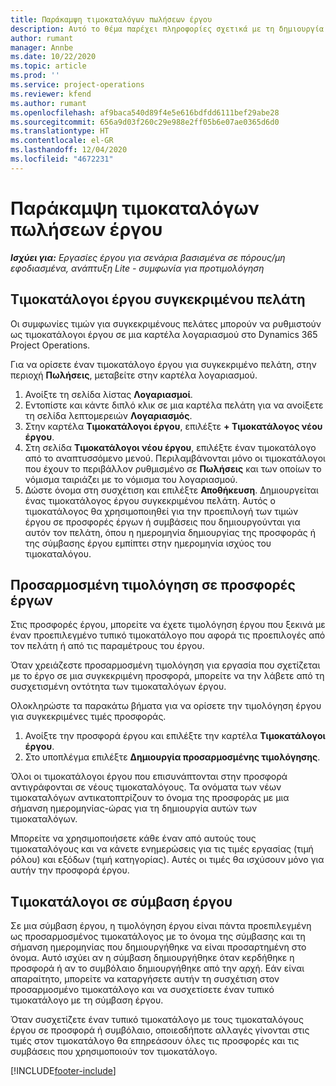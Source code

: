 ```yaml
---
title: Παράκαμψη τιμοκαταλόγων πωλήσεων έργου
description: Αυτό το θέμα παρέχει πληροφορίες σχετικά με τη δημιουργία προσαρμοσμένων τιμοκαταλόγων πωλήσεων.
author: rumant
manager: Annbe
ms.date: 10/22/2020
ms.topic: article
ms.prod: ''
ms.service: project-operations
ms.reviewer: kfend
ms.author: rumant
ms.openlocfilehash: af9baca540d89f4e5e616bdfdd6111bef29abe28
ms.sourcegitcommit: 656a9d03f260c29e988e2ff05b6e07ae0365d6d0
ms.translationtype: HT
ms.contentlocale: el-GR
ms.lasthandoff: 12/04/2020
ms.locfileid: "4672231"
---
```

# <a name="override-project-sales-price-lists"></a>Παράκαμψη τιμοκαταλόγων πωλήσεων έργου

_**Ισχύει για:** Εργασίες έργου για σενάρια βασισμένα σε πόρους/μη εφοδιασμένα, ανάπτυξη Lite - συμφωνία για προτιμολόγηση_

## <a name="customer-specific-project-price-lists"></a>Τιμοκατάλογοι έργου συγκεκριμένου πελάτη

Οι συμφωνίες τιμών για συγκεκριμένους πελάτες μπορούν να ρυθμιστούν ως τιμοκατάλογοι έργου σε μια καρτέλα λογαριασμού στο Dynamics 365 Project Operations.

Για να ορίσετε έναν τιμοκατάλογο έργου για συγκεκριμένο πελάτη, στην περιοχή **Πωλήσεις**, μεταβείτε στην καρτέλα λογαριασμού.

1. Ανοίξτε τη σελίδα λίστας **Λογαριασμοί**.
2. Εντοπίστε και κάντε διπλό κλικ σε μια καρτέλα πελάτη για να ανοίξετε τη σελίδα λεπτομερειών **Λογαριασμός**.
3. Στην καρτέλα **Τιμοκατάλογοι έργου**, επιλέξτε **+ Τιμοκατάλογος νέου έργου**.
4. Στη σελίδα **Τιμοκατάλογοι νέου έργου**, επιλέξτε έναν τιμοκατάλογο από το αναπτυσσόμενο μενού. Περιλαμβάνονται μόνο οι τιμοκατάλογοι που έχουν το περιβάλλον ρυθμισμένο σε **Πωλήσεις** και των οποίων το νόμισμα ταιριάζει με το νόμισμα του λογαριασμού.
5. Δώστε όνομα στη συσχέτιση και επιλέξτε **Αποθήκευση**. Δημιουργείται ένας τιμοκατάλογος έργου συγκεκριμένου πελάτη. Αυτός ο τιμοκατάλογος θα χρησιμοποιηθεί για την προεπιλογή των τιμών έργου σε προσφορές έργων ή συμβάσεις που δημιουργούνται για αυτόν τον πελάτη, όπου η ημερομηνία δημιουργίας της προσφοράς ή της σύμβασης έργου εμπίπτει στην ημερομηνία ισχύος του τιμοκαταλόγου.

## <a name="custom-pricing-on-project-quotes"></a>Προσαρμοσμένη τιμολόγηση σε προσφορές έργων

Στις προσφορές έργου, μπορείτε να έχετε τιμολόγηση έργου που ξεκινά με έναν προεπιλεγμένο τυπικό τιμοκατάλογο που αφορά τις προεπιλογές από τον πελάτη ή από τις παραμέτρους του έργου.

Όταν χρειάζεστε προσαρμοσμένη τιμολόγηση για εργασία που σχετίζεται με το έργο σε μια συγκεκριμένη προσφορά, μπορείτε να την λάβετε από τη συσχετισμένη οντότητα των τιμοκαταλόγων έργου.

Ολοκληρώστε τα παρακάτω βήματα για να ορίσετε την τιμολόγηση έργου για συγκεκριμένες τιμές προσφοράς.

1. Ανοίξτε την προσφορά έργου και επιλέξτε την καρτέλα **Τιμοκατάλογοι έργου**.
2. Στο υποπλέγμα επιλέξτε **Δημιουργία προσαρμοσμένης τιμολόγησης**.

Όλοι οι τιμοκατάλογοι έργου που επισυνάπτονται στην προσφορά αντιγράφονται σε νέους τιμοκαταλόγους. Τα ονόματα των νέων τιμοκαταλόγων αντικατοπτρίζουν το όνομα της προσφοράς με μια σήμανση ημερομηνίας-ώρας για τη δημιουργία αυτών των τιμοκαταλόγων.

Μπορείτε να χρησιμοποιήσετε κάθε έναν από αυτούς τους τιμοκαταλόγους και να κάνετε ενημερώσεις για τις τιμές εργασίας (τιμή ρόλου) και εξόδων (τιμή κατηγορίας). Αυτές οι τιμές θα ισχύσουν μόνο για αυτήν την προσφορά έργου.

## <a name="price-lists-on-a-project-contract"></a>Τιμοκατάλογοι σε σύμβαση έργου

Σε μια σύμβαση έργου, η τιμολόγηση έργου είναι πάντα προεπιλεγμένη ως προσαρμοσμένος τιμοκατάλογος με το όνομα της σύμβασης και τη σήμανση ημερομηνίας που δημιουργήθηκε να είναι προσαρτημένη στο όνομα. Αυτό ισχύει αν η σύμβαση δημιουργήθηκε όταν κερδήθηκε η προσφορά ή αν το συμβόλαιο δημιουργήθηκε από την αρχή. Εάν είναι απαραίτητο, μπορείτε να καταργήσετε αυτήν τη συσχέτιση στον προσαρμοσμένο τιμοκατάλογο και να συσχετίσετε έναν τυπικό τιμοκατάλογο με τη σύμβαση έργου.

Όταν συσχετίζετε έναν τυπικό τιμοκατάλογο με τους τιμοκαταλόγους έργου σε προσφορά ή συμβόλαιο, οποιεσδήποτε αλλαγές γίνονται στις τιμές στον τιμοκατάλογο θα επηρεάσουν όλες τις προσφορές και τις συμβάσεις που χρησιμοποιούν τον τιμοκατάλογο.


[!INCLUDE[footer-include](../includes/footer-banner.md)]